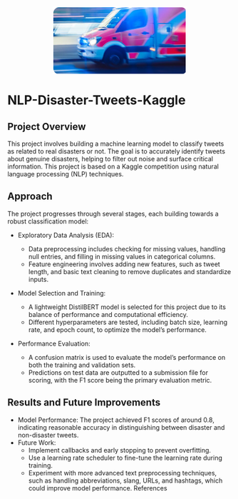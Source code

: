 <p align="center">
  <img src="./nlp.png" alt="Description of image" width="300">
</p>

# NLP-Disaster-Tweets-Kaggle

## Project Overview
This project involves building a machine learning model to classify tweets as related to real disasters or not. The goal is to accurately identify tweets about genuine disasters, helping to filter out noise and surface critical information. This project is based on a Kaggle competition using natural language processing (NLP) techniques.

## Approach
The project progresses through several stages, each building towards a robust classification model:

* Exploratory Data Analysis (EDA):

  * Data preprocessing includes checking for missing values, handling null entries, and filling in missing values in categorical columns.
  * Feature engineering involves adding new features, such as tweet length, and basic text cleaning to remove duplicates and standardize inputs.
* Model Selection and Training:

  * A lightweight DistilBERT model is selected for this project due to its balance of performance and computational efficiency.
  * Different hyperparameters are tested, including batch size, learning rate, and epoch count, to optimize the model’s performance.
* Performance Evaluation:

  * A confusion matrix is used to evaluate the model’s performance on both the training and validation sets.
  * Predictions on test data are outputted to a submission file for scoring, with the F1 score being the primary evaluation metric.
## Results and Future Improvements
* Model Performance: The project achieved F1 scores of around 0.8, indicating reasonable accuracy in distinguishing between disaster and non-disaster tweets.
* Future Work:
  * Implement callbacks and early stopping to prevent overfitting.
  * Use a learning rate scheduler to fine-tune the learning rate during training.
  * Experiment with more advanced text preprocessing techniques, such as handling abbreviations, slang, URLs, and hashtags, which could improve model performance.
References
